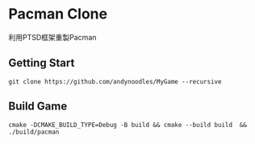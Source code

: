 # Pacman Clone
利用PTSD框架重製Pacman


## Getting Start
```
git clone https://github.com/andynoodles/MyGame --recursive
```

## Build Game
```
cmake -DCMAKE_BUILD_TYPE=Debug -B build && cmake --build build  && ./build/pacman
```
